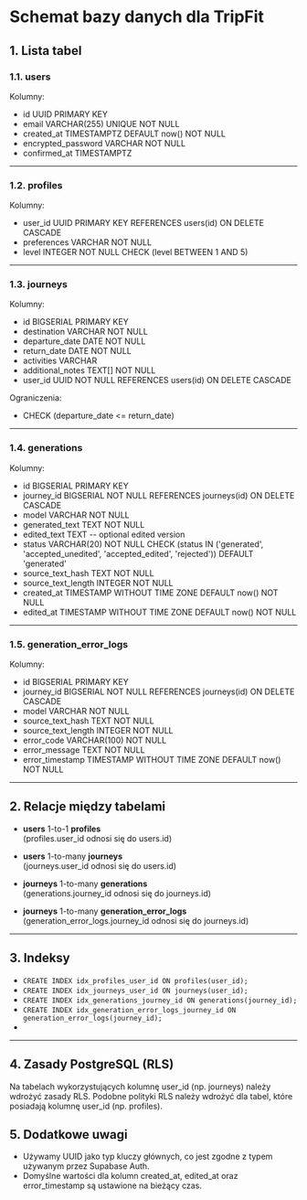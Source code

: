# Schemat bazy danych dla TripFit

## 1. Lista tabel

### 1.1. users
Kolumny:
- id UUID PRIMARY KEY  
- email VARCHAR(255) UNIQUE NOT NULL  
- created_at TIMESTAMPTZ DEFAULT now() NOT NULL  
- encrypted_password VARCHAR NOT NULL  
- confirmed_at TIMESTAMPTZ

---

### 1.2. profiles
Kolumny:
- user_id UUID PRIMARY KEY REFERENCES users(id) ON DELETE CASCADE  
- preferences VARCHAR NOT NULL 
- level INTEGER NOT NULL CHECK (level BETWEEN 1 AND 5)

---

### 1.3. journeys
Kolumny:
- id BIGSERIAL PRIMARY KEY  
- destination VARCHAR NOT NULL  
- departure_date DATE NOT NULL  
- return_date DATE NOT NULL  
- activities VARCHAR  
- additional_notes TEXT[] NOT NULL  
- user_id UUID NOT NULL REFERENCES users(id) ON DELETE CASCADE  

Ograniczenia:  
- CHECK (departure_date <= return_date)

---

### 1.4. generations
Kolumny:
- id BIGSERIAL PRIMARY KEY  
- journey_id BIGSERIAL NOT NULL REFERENCES journeys(id) ON DELETE CASCADE  
- model VARCHAR NOT NULL  
- generated_text TEXT NOT NULL  
- edited_text TEXT -- optional edited version
- status VARCHAR(20) NOT NULL CHECK (status IN ('generated', 'accepted_unedited', 'accepted_edited', 'rejected')) DEFAULT 'generated'
- source_text_hash TEXT NOT NULL  
- source_text_length INTEGER NOT NULL  
- created_at TIMESTAMP WITHOUT TIME ZONE DEFAULT now() NOT NULL  
- edited_at TIMESTAMP WITHOUT TIME ZONE DEFAULT now() NOT NULL

---

### 1.5. generation_error_logs
Kolumny:
- id BIGSERIAL PRIMARY KEY  
- journey_id BIGSERIAL NOT NULL REFERENCES journeys(id) ON DELETE CASCADE  
- model VARCHAR NOT NULL  
- source_text_hash TEXT NOT NULL  
- source_text_length INTEGER NOT NULL  
- error_code VARCHAR(100) NOT NULL  
- error_message TEXT NOT NULL  
- error_timestamp TIMESTAMP WITHOUT TIME ZONE DEFAULT now() NOT NULL

---


## 2. Relacje między tabelami

- **users** 1-to-1 **profiles**  
  (profiles.user_id odnosi się do users.id)

- **users** 1-to-many **journeys**  
  (journeys.user_id odnosi się do users.id)

- **journeys** 1-to-many **generations**  
  (generations.journey_id odnosi się do journeys.id)

- **journeys** 1-to-many **generation_error_logs**  
  (generation_error_logs.journey_id odnosi się do journeys.id)

---

## 3. Indeksy

- `CREATE INDEX idx_profiles_user_id ON profiles(user_id);`
- `CREATE INDEX idx_journeys_user_id ON journeys(user_id);`
- `CREATE INDEX idx_generations_journey_id ON generations(journey_id);`
- `CREATE INDEX idx_generation_error_logs_journey_id ON generation_error_logs(journey_id);`
- 
---

## 4. Zasady PostgreSQL (RLS)

Na tabelach wykorzystujących kolumnę user_id (np. journeys) należy wdrożyć zasady RLS. 
Podobne polityki RLS należy wdrożyć dla tabel, które posiadają kolumnę user_id (np. profiles).

## 5. Dodatkowe uwagi
- Używamy UUID jako typ kluczy głównych, co jest zgodne z typem używanym przez Supabase Auth.
- Domyślne wartości dla kolumn created_at, edited_at oraz error_timestamp są ustawione na bieżący czas.
